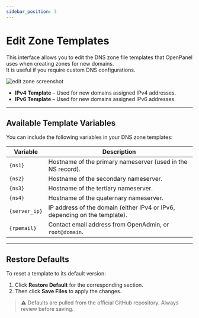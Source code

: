 ```yaml
---
sidebar_position: 3
---
```


# Edit Zone Templates

This interface allows you to edit the DNS zone file templates that OpenPanel uses when creating zones for new domains.  
It is useful if you require custom DNS configurations.

![edit zone screenshot](/img/admin/dns_templates_admin.png)

- **IPv4 Template** – Used for new domains assigned IPv4 addresses.
- **IPv6 Template** – Used for new domains assigned IPv6 addresses.

---

## Available Template Variables

You can include the following variables in your DNS zone templates:

| Variable        | Description                                                                 |
|----------------|-----------------------------------------------------------------------------|
| `{ns1}`         | Hostname of the primary nameserver (used in the NS record).                |
| `{ns2}`         | Hostname of the secondary nameserver.                                      |
| `{ns3}`         | Hostname of the tertiary nameserver.                                       |
| `{ns4}`         | Hostname of the quaternary nameserver.                                     |
| `{server_ip}`   | IP address of the domain (either IPv4 or IPv6, depending on the template). |
| `{rpemail}`     | Contact email address from OpenAdmin, or `root@domain`.                    |

---

## Restore Defaults

To reset a template to its default version:

1. Click **Restore Default** for the corresponding section.
2. Then click **Save Files** to apply the changes.

> ⚠️ Defaults are pulled from the official GitHub repository. Always review before saving.
